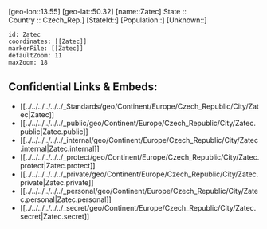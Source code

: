 ﻿---
location: [50.32,13.55] 
mapzoom: [7,12] 
mapmarker: city 
type: City
tags:
- geo/City


SpocWebEntityId: 35795
isDeleted: false
confidential: public

---
[geo-lon::13.55] 
[geo-lat::50.32] 
[name::Zatec] 
State ::  
Country :: Czech_Rep.] 
[StateId::] 
[Population::] 
[Unknown::] 


```leaflet
id: Zatec
coordinates: [[Zatec]] 
markerFile: [[Zatec]] 
defaultZoom: 11 
maxZoom: 18
```


## Confidential Links & Embeds: 
- [[../../../../../../_Standards/geo/Continent/Europe/Czech_Republic/City/Zatec|Zatec]] 
- [[../../../../../../_public/geo/Continent/Europe/Czech_Republic/City/Zatec.public|Zatec.public]] 
- [[../../../../../../_internal/geo/Continent/Europe/Czech_Republic/City/Zatec.internal|Zatec.internal]] 
- [[../../../../../../_protect/geo/Continent/Europe/Czech_Republic/City/Zatec.protect|Zatec.protect]] 
- [[../../../../../../_private/geo/Continent/Europe/Czech_Republic/City/Zatec.private|Zatec.private]] 
- [[../../../../../../_personal/geo/Continent/Europe/Czech_Republic/City/Zatec.personal|Zatec.personal]] 
- [[../../../../../../_secret/geo/Continent/Europe/Czech_Republic/City/Zatec.secret|Zatec.secret]] 
